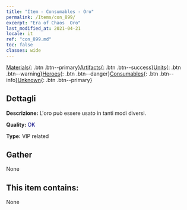 ```yaml
---
title: "Item - Consumables - Oro"
permalink: /Items/con_899/
excerpt: "Era of Chaos  Oro"
last_modified_at: 2021-04-21
locale: it
ref: "con_899.md"
toc: false
classes: wide
---
```

 [Materials](/it/Items/){: .btn .btn--primary}[Artifacts](/it/Items/Artifacts/){: .btn .btn--success}[Units](/it/Items/Units/){: .btn .btn--warning}[Heroes](/it/Items/Heroes/){: .btn .btn--danger}[Consumables](/it/Items/Consumables/){: .btn .btn--info}[Unknown](/it/Items/Unknown/){: .btn .btn--primary}

## Dettagli
 **Descrizione:** L'oro può essere usato in tanti modi diversi.

 **Quality:** <span style="color: #000080">OK</span>

 **Type:** VIP related

## Gather

  None

## This item contains:

  None

